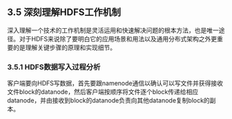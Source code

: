 ## 3.5 深刻理解HDFS工作机制

深入理解一个技术的工作机制是灵活运用和快速解决问题的根本方法，也是唯一途径。对于HDFS来说除了要明白它的应用场景和用法以及通用分布式架构之外更重要的是理解关键步骤的原理和实现细节。

### 3.5.1 HDFS数据写入过程分析

客户端要向HDFS写数据，首先要跟namenode通信以确认可以写文件并获得接收文件block的datanode，然后客户端按顺序将文件逐个block传递给相应datanode，并由接收到block的datanode负责向其他datanode复制block的副本。

  




